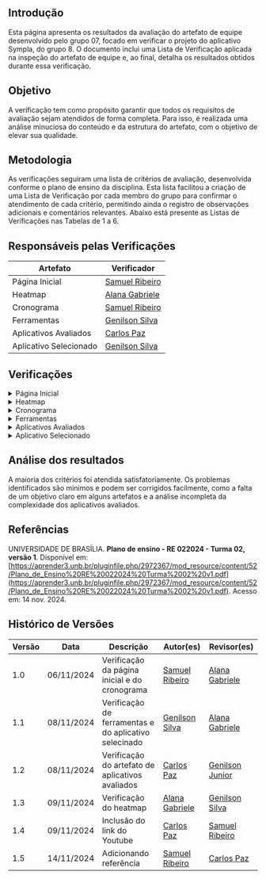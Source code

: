 ## Introdução

Esta página apresenta os resultados da avaliação do artefato de equipe desenvolvido pelo grupo 07, focado em verificar o projeto do aplicativo Sympla, do grupo 8. O documento inclui uma Lista de Verificação aplicada na inspeção do artefato de equipe e, ao final, detalha os resultados obtidos durante essa verificação.

## Objetivo

A verificação tem como propósito garantir que todos os requisitos de avaliação sejam atendidos de forma completa. Para isso, é realizada uma análise minuciosa do conteúdo e da estrutura do artefato, com o objetivo de elevar sua qualidade.

## Metodologia

As verificações seguiram uma lista de critérios de avaliação, desenvolvida conforme o plano de ensino da disciplina. Esta lista facilitou a criação de uma Lista de Verificação por cada membro do grupo para confirmar o atendimento de cada critério, permitindo ainda o registro de observações adicionais e comentários relevantes. Abaixo está presente as Listas de Verificações nas Tabelas de 1 a 6.

## Responsáveis pelas Verificações

| Artefato               | Verificador                                        |
| ---------------------- | -------------------------------------------------- |
| Página Inicial         | [Samuel Ribeiro](https://github.com/SamuelRicosta) |
| Heatmap                | [Alana Gabriele](https://github.com/alanagabriele) |
| Cronograma             | [Samuel Ribeiro](https://github.com/SamuelRicosta) |
| Ferramentas            | [Genilson Silva](https://github.com/GenilsonJrs)   |
| Aplicativos Avaliados  | [Carlos Paz](https://github.com/dudupaz)           |
| Aplicativo Selecionado | [Genilson Silva](https://github.com/GenilsonJrs)   |

## Verificações

<details>
  <summary>Página Inicial</summary>

<h2>Lista de Verificação</h2>

  <div style="text-align: center;">
    <p><strong>Tabela 1: Lista de Verificação</strong></p>
  </div>

<table>
  <thead>
    <tr>
      <th>Número</th>
      <th>GitHub Pages possui:</th>
      <th>Avaliação</th>
      <th>Versão e data da última avaliação</th>
    </tr>
  </thead>
  <tbody>
    <tr>
      <td>1</td>
      <td>A página exibe todos os membros da equipe conforme as informações fornecidas na planilha?</td>
      <td>Sim</td>
      <td>Versão 1.1 - 07/11</td>
    </tr>
    <tr>
      <td>2</td>
      <td>O artefato exibe um histórico de versões, detalhando versão, data e responsáveis?</td>
      <td>Sim</td>
      <td>Versão 1.1 - 07/11</td>
    </tr>
    <tr>
      <td>3</td>
      <td>Cada membro da equipe está representado com foto e nome visíveis na página inicial?</td>
      <td>Sim</td>
      <td>Versão 1.1 - 07/11</td>
    </tr>
    <tr>
      <td>4</td>
      <td>A página contém uma introdução explicativa sobre o conteúdo e objetivos do artefato?</td>
      <td>Sim</td>
      <td>Versão 1.1 - 07/11</td>
    </tr>
    <tr>
      <td>5</td>
      <td>Os textos estão redigidos de acordo com a norma culta e sem erros de digitação ou gramática?</td>
      <td>Sim</td>
      <td>Versão 1.1 - 07/11</td>
    </tr>
    <tr>
      <td>6</td>
      <td>Todas as tabelas e imagens mencionadas no texto estão corretamente legendadas e com fontes?</td>
      <td>Sim</td>
      <td>Versão 1.1 - 07/11</td>
    </tr>
  </tbody>
</table>

<p style="text-align: center; font-size: 14px;">
    Autor: <a href="https://github.com/SamuelRicosta" target="_blank">Samuel Ribeiro</a>
  </p>

<h2>Resultado</h2>

<p>Durante a avaliação da página inicial, não foram encontradas dificuldades. Todos os critérios foram atendidos de forma satisfatória</p>

<h2>Recomendações</h2>

<p>Apesar de tudo estar conforme o esperado, é importante garantir que o histórico de versões continue sendo atualizado à medida que o projeto avança.</p>

<h2>Gravação</h2>

<div style="text-align: center">
<p>Vídeo 1 - Verificação do artefato</p>
</div>
 
<iframe width="560" height="315" src="https://www.youtube.com/embed/JSkTInnOAwM?si=ijY-61gXe0a7DwhS" title="YouTube video player" frameborder="0" allow="accelerometer; autoplay; clipboard-write; encrypted-media; gyroscope; picture-in-picture; web-share" referrerpolicy="strict-origin-when-cross-origin" allowfullscreen></iframe>

<p style="text-align: center; font-size: 14px;">
    Autor: <a href="https://github.com/SamuelRicosta" target="_blank">Samuel Ribeiro</a>
  </p>

</details>

<!-- Heatmap -->
<details>
  <summary>Heatmap</summary>

<h2>Lista de Verificação</h2>

  <div style="text-align: center;">
    <p><strong>Tabela 2: Lista de Verificação</strong></p>
  </div>

<table>
  <thead>
    <tr>
      <th>Número</th>
      <th>O GitHub Pages possui:</th>
      <th>Avaliação</th>
      <th>Versão e Data da última avaliação</th>
    </tr>
  </thead>
  <tbody>
    <tr>
      <td>1</td>
      <td>O artefato possui introdução?</td>
      <td>Sim</td>
      <td>v 1.1 - 28/10</td>
    </tr>
    <tr>
      <td>3</td>
      <td>As tabelas e imagens possuem legenda e fonte e elas são chamadas dentro do texto?</td>
      <td>Sim</td>
      <td>v 1.1 - 28/10</td>
    </tr>
    <tr>
      <td>4</td>
      <td>O Histórico de Versões está padronizado?</td>
      <td>Sim</td>
      <td>v 1.1 - 28/10</td>
    </tr>
    <tr>
      <td>5</td>
      <td>O(s) autor(es) e o(s) revisor(es) do artefato estão identificados?</td>
      <td>Sim</td>
      <td>v 1.1 - 28/10</td>
    </tr>
    <tr>
      <td>6</td>
      <td>Referências bibliográficas e/ou bibliografia estão incluídas?</td>
      <td>Sim</td>
      <td>v 1.1 - 28/10</td>
    </tr>
  </tbody>
</table>
<p style="text-align: center;">Autor - <a href="https://github.com/alanagabriele">Alana Gabriele</a></p>

<h2>Resultado</h2>

<p>Nenhum problema foi encontrado.
</p>

<h2>Gravação</h2>

<div style="text-align: center">
<p>Vídeo 2 - Verificação do artefato</p>
</div>
 
<iframe width="560" height="315" src="https://www.youtube.com/embed/hIQZl6sWpMI?si=KLPTplnsYCCr1qQ1" title="YouTube video player" frameborder="0" allow="accelerometer; autoplay; clipboard-write; encrypted-media; gyroscope; picture-in-picture; web-share" referrerpolicy="strict-origin-when-cross-origin" allowfullscreen></iframe>

<p style="text-align: center;">Autor - <a href="https://github.com/alanagabriele">Alana Gabriele</a></p>

</details>

<!-- cronograma -->
<details>
  <summary>Cronograma</summary>

<h2>Lista de Verificação</h2>

  <div style="text-align: center;">
    <p><strong>Tabela 3: Lista de Verificação</strong></p>
  </div>
<table>
  <thead>
    <tr>
      <th>Número</th>
      <th>GitHub Pages possui:</th>
      <th>Avaliação</th>
      <th>Versão e data da última avaliação</th>
    </tr>
  </thead>
  <tbody>
    <tr>
      <td>1</td>
      <td>O cronograma do planejamento apresenta todas as atividades de todas as etapas para cada integrante com as datas de início e fim das entregas dos artefatos e com o período de revisão deles?</td>
      <td>Sim</td>
      <td>Versão 1.0 - 08/11</td>
    </tr>
    <tr>
      <td>2</td>
      <td>O cronograma do planejamento apresenta um período de gravação da apresentação de cada etapa?</td>
      <td>Sim</td>
      <td>Versão 1.0 - 08/11</td>
    </tr>
    <tr>
      <td>3</td>
      <td>O artefato inclui uma seção de escopo do projeto?</td>
      <td>Sim</td>
      <td>Versão 1.0 - 08/11</td>
    </tr>
    <tr>
      <td>4</td>
      <td>O cronograma prevê um período de revisão/ajustes nos artefatos devido às considerações dos monitores/professor?</td>
      <td>Sim</td>
      <td>Versão 1.0 - 08/11</td>
    </tr>
    <tr>
      <td>5</td>
      <td>O cronograma executado com quem realizou cada artefato/atividade com as datas de início e fim da construção/realização do artefato/atividade?</td>
      <td>Sim</td>
      <td>Versão 1.0 - 08/11</td>
    </tr>
    <tr>
      <td>6</td>
      <td>Foram utilizadas referências bibliográficas adequadas?</td>
      <td>Sim</td>
      <td>Versão 1.0 - 08/11</td>
    </tr>
    <tr>
      <td>7</td>
      <td>Há um Histórico de Versões atualizado?</td>
      <td>Sim</td>
      <td>Versão 1.0 - 08/11</td>
    </tr>
    <tr>
      <td>8</td>
      <td>Foram utilizadas referências bibliográficas adequadas?</td>
      <td>Sim</td>
      <td>Versão 1.0 - 08/11</td>
    </tr>
    <tr>
      <td>9</td>
      <td>As revisões foram realizadas por um membro diferente do autor original?</td>
      <td>Sim</td>
      <td>Versão 1.0 - 08/11</td>
    </tr>
  </tbody>
</table>

<p style="text-align: center; font-size: 14px;">
    Autor: <a href="https://github.com/SamuelRicosta" target="_blank">Samuel Ribeiro</a>
  </p>

<h2> Dificuldades Observadas</h2>

<p>
Durante a análise do cronograma do projeto, não foram encontradas dificuldades significativas ou falhas nos critérios avaliados. O cronograma abrangeu todas as etapas necessárias, incluindo as atividades de cada integrante, com datas de início, fim e períodos de revisão.
</p>

<h2> Recomendações</h2>
<p>Embora não tenha sido identificado nenhum erro, é importante manter a continuidade nas revisões e garantir que as atividades sigam o cronograma estabelecido. </p>

<h2>Gravação</h2>

<div style="text-align: center">
<p>Vídeo 3 - Verificação do artefato</p>
</div>
 
<iframe width="560" height="315" src="https://www.youtube.com/embed/u4hSuC_ZYkA?si=0r69p61vD5zRtw2N" title="YouTube video player" frameborder="0" allow="accelerometer; autoplay; clipboard-write; encrypted-media; gyroscope; picture-in-picture; web-share" referrerpolicy="strict-origin-when-cross-origin" allowfullscreen></iframe>

<p style="text-align: center; font-size: 14px;">
    Autor: <a href="https://github.com/SamuelRicosta" target="_blank">Samuel Ribeiro</a>
  </p>

</details>

<!-- ferramentas -->
<details>
  <summary>Ferramentas</summary>

<h2>Lista de Verificação</h2>

  <div style="text-align: center;">
    <p><strong>Tabela 4: Lista de Verificação</strong></p>
  </div>

<table>
  <thead>
    <tr>
      <th>Número</th>
      <th>GitHub Pages possui:</th>
      <th>Avaliação</th>
      <th>Versão e Data da última avaliação</th>
    </tr>
  </thead>
  <tbody>
    <tr>
      <td>1</td>
      <td>O artefato possui introdução?</td>
      <td>Sim</td>
      <td>v 1.0 - 08/11</td>
    </tr>
    <tr>
      <td>2</td>
      <td>O artefato possui objetivo?</td>
      <td>Não</td>
      <td>v 1.0 - 08/11</td>
    </tr>
    <tr>
      <td>3</td>
      <td>Descrição e imagem das ferramentas?</td>
      <td>Sim</td>
      <td>v 1.0 - 08/11</td>
    </tr>
    <tr>
      <td>4</td>
      <td>Referências bibliográficas e/ou bibliografia?</td>
      <td>Sim</td>
      <td>v 1.0 - 08/11</td>
    </tr>
    <tr>
      <td>5</td>
      <td>As tabelas e imagens possuem legenda e fonte e elas são chamadas dentro do texto?</td>
      <td>Não se aplica</td>
      <td>v 1.0 - 08/11</td>
    </tr>
    <tr>
      <td>6</td>
      <td>Os textos estão escritos em norma culta e sem erros de digitação?</td>
      <td>Sim</td>
      <td>v 1.0 - 08/11</td>
    </tr>
    <tr>
      <td>7</td>
      <td>O artefato possui histórico de versões apresentando a versão, a data e os responsáveis?</td>
      <td>Sim</td>
      <td>v 1.0 - 08/11</td>
    </tr>
  </tbody>
</table>

<p style="text-align: center;">Autor - <a href="https://github.com/GenilsonJrs">Genilson Junior</a></p>

<h2> Problemas</h2>

<p>
O único problema identificado foi a ausência de um objetivo específico e datado apresentado em tópico. Embora pareça um detalhe simples, isso pode gerar questionamentos.
</p>

<h2> Recomendações</h2>
<p>Incluir um tópico dedicado aos objetivos, acompanhado de uma explicação mais detalhada sobre a finalidade do artefato.
 </p>

<h2>Gravação</h2>

<p >O vídeo pode ser visto direto no <a href="https://www.youtube.com/watch?v=NDltUM5PDgI">YouTube.</a></p>

<div style="text-align: center">
<p>Vídeo 4 - Verificação do artefato</p>
</div>

<iframe width="560" height="315" src="https://www.youtube.com/embed/NDltUM5PDgI?si=f5cnJjCnDYeLf_R9" title="YouTube video player" frameborder="0" allow="accelerometer; autoplay; clipboard-write; encrypted-media; gyroscope; picture-in-picture; web-share" referrerpolicy="strict-origin-when-cross-origin" allowfullscreen></iframe>

<p style="text-align: center;">Autor - <a href="https://github.com/GenilsonJrs">Genilson Junior</a></p>

</details>

 <!-- Aplicativos Avaliados -->
<details>
  <summary>Aplicativos Avaliados</summary>

<h2>Lista de Verificação</h2>

  <div style="text-align: center;">
    <p><strong>Tabela 5: Lista de Verificação</strong></p>
  </div>

<table>
  <thead>
    <tr>
      <th>Número</th>
      <th>GitHub Pages possui:</th>
      <th>Avaliação</th>
      <th>Versão e Data da última avaliação</th>
    </tr>
  </thead>
  <tbody>
    <tr>
      <td>1</td>
      <td>O artefato possui introdução?</td>
      <td>Sim</td>
      <td>v 1.0 - 08/11</td>
    </tr>
    <tr>
      <td>2</td>
      <td>Todos os aplicativos escolhidos são Open Source (Código Aberto)?</td>
      <td>Sim</td>
      <td>v 1.1 - 08/11</td>
    </tr>
    <tr>
      <td>3</td>
      <td>Cada um dos integrantes avaliou um aplicativo?</td>
      <td>Sim</td>
      <td>v 1.1 - 08/11</td>
    </tr>
    <tr>
      <td>4</td>
      <td>Cada aplicativo possui uma descrição?</td>
      <td>Sim</td>
      <td>v 1.1 - 08/11</td>
    </tr>
    <tr>
      <td>5</td>
      <td>É mencionada a complexidade de cada aplicativo?</td>
      <td>Incompleto</td>
      <td>v 1.0 - 08/11</td>
    </tr>
    <tr>
      <td>6</td>
      <td>Os aplicativos nunca foram trabalhados anteriormente na disciplina?</td>
      <td>Sim</td>
      <td>v 1.1 - 08/11</td>
    </tr>
    <tr>
      <td>7</td>
      <td>Os textos dos artefatos estão escritos em norma culta e sem erros de digitação?</td>
      <td>Sim</td>
      <td>v 1.1 - 08/11</td>
    </tr>
    <tr>
      <td>8</td>
      <td>Todas as tabelas e imagens são mencionadas no texto, possuem legendas e fontes?</td>
      <td>Sim</td>
      <td>v 1.1 - 08/11</td>
    </tr>
    <tr>
      <td>9</td>
      <td>O artefato possui bibliografia ou referência bibliográfica?</td>
      <td>Sim</td>
      <td>v 1.1 - 08/11</td>
    </tr>
    <tr>
      <td>10</td>
      <td>O artefato possui histórico de versões, apresentando a versão, a data e os responsáveis?</td>
      <td>Sim</td>
      <td>v 1.1 - 08/11</td>
    </tr>
  </tbody>
</table>

<p style="text-align: center; font-size: 14px;">
    Autor: <a href="https://github.com/dudupaz" target="_blank">Carlos Paz</a>
  </p>

<h2> Recomendações</h2>
<p>Seria benéfico incluir análises sobre a complexidade de cada aplicativo, destacando aspectos técnicos e funcionalidades.
 </p>

<h2>Gravação</h2>

<div style="text-align: center">
<p>Vídeo 5 - Verificação do artefato</p>
</div>

<iframe width="560" height="315" src="https://www.youtube.com/embed/O4lMiWf58Jk" title="YouTube video player" frameborder="0" allow="accelerometer; autoplay; clipboard-write; encrypted-media; gyroscope; picture-in-picture; web-share" referrerpolicy="strict-origin-when-cross-origin" allowfullscreen></iframe>

<p style="text-align: center; font-size: 14px;">
    Autor: <a href="https://github.com/dudupaz" target="_blank">Carlos Paz</a>
  </p>
</details>

<!-- Aplicativo Selecionado -->
<details>
  <summary>Aplicativo Selecionado</summary>

<h2>Lista de Verificação</h2>

  <div style="text-align: center;">
    <p><strong>Tabela 6: Lista de Verificação</strong></p>
  </div>

<table>
  <thead>
    <tr>
      <th>Número</th>
      <th>GitHub Pages possui:</th>
      <th>Avaliação</th>
      <th>Versão e Data da última avaliação</th>
    </tr>
  </thead>
  <tbody>
    <tr>
      <td>1</td>
      <td>O artefato possui introdução?</td>
      <td>Sim</td>
      <td>v 1.0 - 08/11</td>
    </tr>
    <tr>
      <td>2</td>
      <td>O artefato possui objetivo?</td>
      <td>Não</td>
      <td>v 1.0 - 08/11</td>
    </tr>
    <tr>
      <td>3</td>
      <td>Motivação e critérios para a escolha do aplicativo?</td>
      <td>Sim</td>
      <td>v 1.0 - 08/11</td>
    </tr>
    <tr>
      <td>4</td>
      <td>Referências bibliográficas e/ou bibliografia?</td>
      <td>Sim</td>
      <td>v 1.0 - 08/11</td>
    </tr>
    <tr>
      <td>5</td>
      <td>As tabelas e imagens possuem legenda e fonte e são chamadas dentro do texto?</td>
      <td>Não se aplica</td>
      <td>v 1.0 - 08/11</td>
    </tr>
    <tr>
      <td>6</td>
      <td>Os textos estão escritos em norma culta e sem erros de digitação?</td>
      <td>Sim</td>
      <td>v 1.0 - 08/11</td>
    </tr>
    <tr>
      <td>7</td>
      <td>O artefato possui histórico de versões apresentando a versão, a data e os responsáveis?</td>
      <td>Sim</td>
      <td>v 1.0 - 08/11</td>
    </tr>
  </tbody>
</table>

<p style="text-align: center;">Autor - <a href="https://github.com/GenilsonJrs">Genilson Junior</a></p>

<h2> Problemas</h2>

<p>
O único problema identificado foi a ausência de um objetivo específico e datado apresentado em tópico. Embora pareça um detalhe simples, isso pode gerar questionamentos.
</p>

<h2> Recomendações</h2>
<p>Incluir um tópico dedicado aos objetivos, acompanhado de uma explicação mais detalhada sobre a finalidade do artefato.
 </p>

<h2>Gravação</h2>

<p >O vídeo pode ser visto direto no <a href="https://www.youtube.com/watch?v=PnM20gaJa1g">YouTube.</a></p>

<div style="text-align: center">
<p>Vídeo 6 - Verificação do artefato</p>
</div>

<iframe width="560" height="315" src="https://www.youtube.com/embed/PnM20gaJa1g?si=26K5KQNOnb6BRRpC" title="YouTube video player" frameborder="0" allow="accelerometer; autoplay; clipboard-write; encrypted-media; gyroscope; picture-in-picture; web-share" referrerpolicy="strict-origin-when-cross-origin" allowfullscreen></iframe>

<p style="text-align: center;">Autor - <a href="https://github.com/GenilsonJrs">Genilson Junior</a></p>

</details>

## Análise dos resultados

A maioria dos critérios foi atendida satisfatoriamente. Os problemas identificados são mínimos e podem ser corrigidos facilmente, como a falta de um objetivo claro em alguns artefatos e a análise incompleta da complexidade dos aplicativos avaliados.

## Referências

UNIVERSIDADE DE BRASÍLIA. **Plano de ensino - RE 022024 - Turma 02, versão 1**. Disponível em: [https://aprender3.unb.br/pluginfile.php/2972367/mod_resource/content/52/Plano_de_Ensino%20RE%20022024%20Turma%2002%20v1.pdf](https://aprender3.unb.br/pluginfile.php/2972367/mod_resource/content/52/Plano_de_Ensino%20RE%20022024%20Turma%2002%20v1.pdf). Acesso em: 14 nov. 2024.

## Histórico de Versões

| Versão |    Data    | Descrição                                             | Autor(es)                                          | Revisor(es)                                        |
| ------ | :--------: | ----------------------------------------------------- | -------------------------------------------------- | -------------------------------------------------- |
| 1.0    | 06/11/2024 | Verificação da página inicial e do cronograma         | [Samuel Ribeiro](https://github.com/SamuelRicosta) | [Alana Gabriele](https://github.com/alanagabriele) |
| 1.1    | 08/11/2024 | Verificação de ferramentas e do aplicativo selecinado | [Genilson Silva](https://github.com/GenilsonJrs)   | [Alana Gabriele](https://github.com/alanagabriele) |
| 1.2    | 08/11/2024 | Verificação do artefato de aplicativos avaliados      | [Carlos Paz](https://github.com/dudupaz)           | [Genilson Junior](https://github.com/GenilsonJrs)  |
| 1.3    | 09/11/2024 | Verificação do heatmap                                | [Alana Gabriele](https://github.com/alanagabriele) | [Genilson Silva](https://github.com/GenilsonJrs)   |
| 1.4    | 09/11/2024 | Inclusão do link do Youtube                           | [Carlos Paz](https://github.com/dudupaz)           | [Samuel Ribeiro](https://github.com/SamuelRicosta) |
| 1.5    | 14/11/2024 | Adicionando referência                                | [Samuel Ribeiro](https://github.com/SamuelRicosta) | [Carlos Paz](https://github.com/dudupaz)           |

